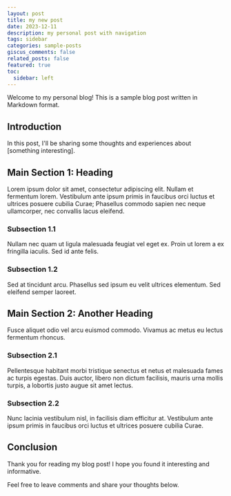 ```yaml
---
layout: post
title: my new post
date: 2023-12-11
description: my personal post with navigation
tags: sidebar
categories: sample-posts
giscus_comments: false
related_posts: false
featured: true
toc:
  sidebar: left
---
```





Welcome to my personal blog! This is a sample blog post written in Markdown format.

## Introduction

In this post, I'll be sharing some thoughts and experiences about [something interesting].

## Main Section 1: Heading

Lorem ipsum dolor sit amet, consectetur adipiscing elit. Nullam et fermentum lorem. Vestibulum ante ipsum primis in faucibus orci luctus et ultrices posuere cubilia Curae; Phasellus commodo sapien nec neque ullamcorper, nec convallis lacus eleifend.

### Subsection 1.1

Nullam nec quam ut ligula malesuada feugiat vel eget ex. Proin ut lorem a ex fringilla iaculis. Sed id ante felis.

### Subsection 1.2

Sed at tincidunt arcu. Phasellus sed ipsum eu velit ultrices elementum. Sed eleifend semper laoreet. 

## Main Section 2: Another Heading

Fusce aliquet odio vel arcu euismod commodo. Vivamus ac metus eu lectus fermentum rhoncus. 

### Subsection 2.1

Pellentesque habitant morbi tristique senectus et netus et malesuada fames ac turpis egestas. Duis auctor, libero non dictum facilisis, mauris urna mollis turpis, a lobortis justo augue sit amet lectus.

### Subsection 2.2

Nunc lacinia vestibulum nisl, in facilisis diam efficitur at. Vestibulum ante ipsum primis in faucibus orci luctus et ultrices posuere cubilia Curae.

## Conclusion

Thank you for reading my blog post! I hope you found it interesting and informative.

Feel free to leave comments and share your thoughts below.
